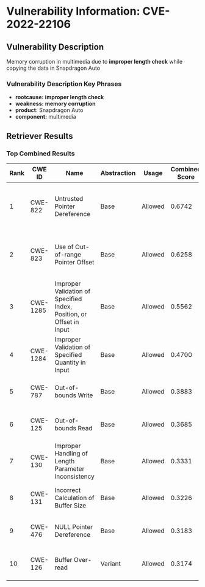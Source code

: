 # Vulnerability Information: CVE-2022-22106

## Vulnerability Description
Memory corruption in multimedia due to **improper length check** while copying the data in Snapdragon Auto

### Vulnerability Description Key Phrases
- **rootcause:** **improper length check**
- **weakness:** **memory corruption**
- **product:** Snapdragon Auto
- **component:** multimedia

## Retriever Results

### Top Combined Results

| Rank | CWE ID | Name | Abstraction | Usage | Combined Score | Retrievers | Individual Scores |
|------|--------|------|-------------|-------|---------------|------------|-------------------|
| 1 | CWE-822 | Untrusted Pointer Dereference | Base | Allowed | 0.6742 | dense, sparse, graph | dense: 0.487, sparse: 0.192, graph: 0.896 |
| 2 | CWE-823 | Use of Out-of-range Pointer Offset | Base | Allowed | 0.6258 | dense, sparse, graph | dense: 0.470, sparse: 0.221, graph: 0.739 |
| 3 | CWE-1285 | Improper Validation of Specified Index, Position, or Offset in Input | Base | Allowed | 0.5562 | dense, sparse, graph | dense: 0.499, sparse: 0.163, graph: 0.596 |
| 4 | CWE-1284 | Improper Validation of Specified Quantity in Input | Base | Allowed | 0.4700 | sparse, graph | sparse: 0.197, graph: 1.000 |
| 5 | CWE-787 | Out-of-bounds Write | Base | Allowed | 0.3883 | sparse, graph | sparse: 0.186, graph: 0.789 |
| 6 | CWE-125 | Out-of-bounds Read | Base | Allowed | 0.3685 | sparse, graph | sparse: 0.151, graph: 0.789 |
| 7 | CWE-130 | Improper Handling of Length Parameter Inconsistency | Base | Allowed | 0.3331 | sparse, graph | sparse: 0.089, graph: 0.789 |
| 8 | CWE-131 | Incorrect Calculation of Buffer Size | Base | Allowed | 0.3226 | dense, sparse | dense: 0.459, sparse: 0.162 |
| 9 | CWE-476 | NULL Pointer Dereference | Base | Allowed | 0.3183 | sparse, graph | sparse: 0.162, graph: 0.631 |
| 10 | CWE-126 | Buffer Over-read | Variant | Allowed | 0.3174 | dense, sparse | dense: 0.466, sparse: 0.194 |

